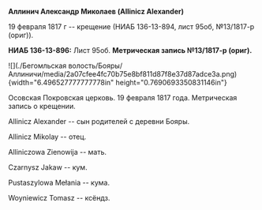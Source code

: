 **Аллинич Александр Миколаев (Allinicz Alexander)**

19 февраля 1817 г -- крещение (НИАБ 136-13-894, лист 95об, №13/1817-р
(ориг)).

**НИАБ 136-13-896:** Лист 95об. **Метрическая запись №13/1817-р
(ориг).**

![](./Бегомльская волость/Бояры/Аллиничи/media/2a07cfee4fc70b75e8bf811d87f8e37d87adce3a.png){width="6.496527777777778in"
height="0.7690693350831146in"}

Осовская Покровская церковь. 19 февраля 1817 года. Метрическая запись о
крещении.

Allinicz Alexander -- сын родителей с деревни Бояры.

Allinicz Mikolay -- отец.

Alliniczowa Zienowija -- мать.

Czarnysz Jakaw -- кум.

Pustaszylowa Mełania -- кума.

Woyniewicz Tomasz -- ксёндз.
